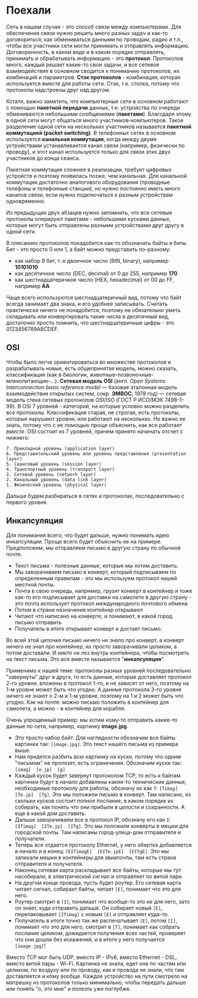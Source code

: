 # Поехали

Сеть в нашем случае - это способ связи между компьютерами. Для обеспечения связи нужно решить много разных задач и как-то договориться, как обмениваться данными по проводам, радио и т.п., чтобы все участники сети могли принимать и отправлять информацию. Договоренность, в каком виде и в каком порядке отправлять, принимать и обрабатывать информацию - это **протокол**. Протоколов много, каждый решает какие-то свои задачи, и все сетевое взаимодействие в основном сводится к пониманию протоколов, их комбинаций и параметров. **Стэк протоколов** - комбинация, которая используется вместе для работы сети. Стэк, т.е. стопка, потому что протоколы надстроены друг над другом.

Кстати, важно заметить, что компьютерные сети в основном работают с помощью **пакетной передачи** данных, т.е. устройства по очереди обмениваются небольшими сообщениями (**пакетами**). Благодаря этому в одной сети могут общаться много участников-компьютеров. Такое разделение одной сети на нескольких участников называется **пакетной коммутацией (packet switching)**. В телефонных сетях в основном используется **канальная коммутация**, когда между двумя устройствами устанавливается канал связи (например, физически по проводу), и этот канал используется только для связи этих двух участников до конца сеанса.

Пакетная коммутация сложнее в реализации, требует цифровых устройств и поэтому появилась позже, чем канальная. Для канальной коммутации достаточно аналогового оборудования (проводные телефоны и телефонные станции), но нужно постоянно иметь много каналов связи, если нужно подключаться к разным устройствам одновременно.

Из предыдущих двух абзацев нужно запомнить, что все сетевые протоколы оперируют пакетами - небольшими кусками данных, которые могут быть отправлены разными устройствами друг другу в одной сети.

В описаниях протоколов понадобится как-то обозначать байты и биты. Бит - это просто 0 или 1, а байт можно представить по-разному:



*   как набор 8 бит, т..е двоичное число (BIN, binary), например **10101010**
*   как десятичное число (DEC, decimal) от 0 до 255, например **170**
*   как шестнадцатеричное число (HEX, hexadecimal) от 00 до FF, например **AA**

Чаще всего используются шестнадцатеричный вид, потому что байт всегда занимает два знака, и его удобнее записывать. Считать практически ничего не понадобится, поэтому не обязательно уметь складывать или конвертировать такие числа в десятичный вид, достаточно просто помнить, что шестнадцатеричные цифры - это 0123456789ABCDEF.


## OSI

Чтобы было легче ориентироваться во множестве протоколов и разрабатывать новые, есть общепринятая модель, можно сказать, классификация (как в биологии, животные-позвоночные-млекопитающие-...). **Сетевая модель OSI** (англ. _Open Systems Interconnection basic reference model_ — базовая эталонная модель взаимодействия открытых систем, сокр. **ЭМВОС**; 1978 год) — сетевая модель стека сетевых протоколов OSI/ISO (ГОСТ Р ИСО/МЭК 7498-1-99). В OSI 7 уровней - категорий, на которые условно можно разделить все протоколы. Классификация старая, не строгая, есть протоколы, которые нарушают уровни, или работают на нескольких. Но важно ее знать, потому что с ее помощью проще объяснить, как все работает _вместе_. OSI состоит из 7 уровней, причем принято начинать отсчет с нижнего:

    7. Прикладной уровень (application layer)
    6. Представительский уровень или уровень представления (presentation layer)
    5. Сеансовый уровень (session layer)
    4. Транспортный уровень (transport layer)
    3. Сетевой уровень (network layer)
    2. Канальный уровень (data link layer)
    1. Физический уровень (physical layer)

Дальше будем разбираться в сетях и протоколах, последовательно с первого уровня. 


## Инкапсуляция

Для понимания всего, что будет дальше, нужно понимать идею инкапсуляции. Проще всего будет объяснить ее на примере. Предположим, мы отправляем письмо в другую страну по обычной почте.

*   Текст письма - полезные данные, которые мы хотим доставить. 
*   Мы заворачиваем письмо в конверт, который подписываем по определенным правилам - это мы используем протокол нашей местной почты.
*   Почта в свою очередь, например, грузит конверт в контейнер и тоже как-то его подписывает для доставки на самолете в другую страну - это почта использует протокол международного почтового обмена.
*   Потом в стране назначения контейнер открывают
*   Читают что написано на конверте, и понимают, в какой город письмо отправить
*   Получатель в итоге открывает конверт и достает письмо.

Во всей этой цепочке письмо ничего не знало про конверт, а конверт ничего не знал про контейнер, их просто заворачивали целиком, а потом доставали. И никто не лез внутрь контейнера, чтобы посмотреть на текст письма. Это все вместе называется "**инкапсуляция**".

Применимо к нашей теме: протоколы разных уровней последовательно "завернуты" друг в друга, то есть данные, которые доставляет протокол 2-го уровня, вложены в протокол 1-го, и не зависят от него, поэтому на 1-м уровне может быть что угодно. А данные протокола 3-го уровня ничего не знают о 2-м и 1-м уровне, поэтому на 1 и 2 может быть что угодно. Как на почте: можно письмо положить в контейнер для самолета, а можно - в контейнер для корабля.

Очень упрощенный пример: мы хотим кому-то отправить какие-то данные по сети, например, картинку **image.jpg**.

* Это просто набор байт. Для наглядности обозначим все байты картинки так: `[image.jpg]`. Это текст нашего письма из примера выше.
* Нам придется разбить всю картинку на куски, потому что одним "письмом" не пролезет, есть ограничения. Обозначим куски так: `[imag]  [e.jp]  [g]`
* Каждый кусок будет завернут протоколом TCP, то есть к байтам картинки будут в начало добавлены какие-то технические данные, необходимые протоколу для работы, обозначу их как `T`: `[Timag]  [Te.jp]  [Tg]`. Это мы положили письмо в конверт. Там написано, из скольки кусков состоит полное послание, в каком порядке их собирать, как понять что они прибыли в целости и сохранности. А еще в какой дом доставить.
* Дальше заворачиваем все в протокол IP, обозначу его как `I`: `[ITimag]  [ITe.jp]  [ITg]`. Это мы положили конверты в мешки для городской почты. Там написаны город-улица-дом отправителя и получателя.
* Теперь все отдается протоколу Ethernet, у него обертка добавляется в начало и в конец: `[EITimagE]  [EITe.jpE]  [EITgE]`. Это мы запихали мешки в контейнеры для авиапочты, там есть страна отправителя и получателя.
* Наконец сетевая карта раскладывает все байты, которые мы тут насобирали, в электрический сигнал и отправляет по витой паре.
* На другом конце провода, пусть будет роутер. Его сетевая карта читает сигнал, собирает байты, читает `[E]`, понимает что это для него.
* Роутер смотрит в `[I]`, понимает что вообще-то это не для него, зато он знает, куда отправить дальше. Он собирает новый `[E]`, перепаковывает `[ITimag]` с новым `[E]` и отправляет куда-то.
* Получатель в итоге точно так же распечатывает `[E]`, потом `[I]`, понимает что это для него, смотрит в `[T]`, понимает как собрать послание целиком, дожидается получения всех частей, проверяет что они дошли без искажений, и в итоге у него получается `[image.jpg]`!

Вместо TCP мог быть UDP, вместо IP - IPv6, вместо Ethernet - DSL, вместо витой пары - Wi-Fi. Картинка не знала, едет она по частям или целиком, по воздуху или по проводу, как и провода не знали, что там доставляется и кому вообще. Каждое устройство на пути смотрело на матрешку из протоколов только минимально, чтобы передать дальше или понять "о, это мне" и полезть уже поглубже.